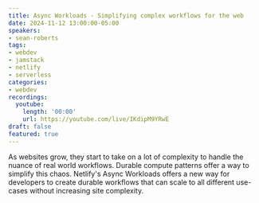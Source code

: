 ```yaml
---
title: Async Workloads - Simplifying complex workflows for the web
date: 2024-11-12 13:00:00-05:00
speakers:
- sean-roberts
tags:
- webdev
- jamstack
- netlify
- serverless
categories:
- webdev
recordings:
  youtube:
    length: '00:00'
    url: https://youtube.com/live/IKdipM9YRwE
draft: false
featured: true
---
```


As websites grow, they start to take on a lot of complexity to handle the nuance of real world workflows. Durable compute patterns offer a way to simplify this chaos. Netlify's Async Workloads offers a new way for developers to create durable workflows that can scale to all different use-cases without increasing site complexity.

